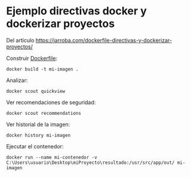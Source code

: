# Ejemplo directivas docker y dockerizar proyectos

Del artículo https://jarroba.com/dockerfile-directivas-y-dockerizar-proyectos/

Construir [Dockerfile](Dockerfile):
````shell
docker build -t mi-imagen .
````

Analizar:
````shell
docker scout quickview
````

Ver recomendaciones de seguridad:
````shell
docker scout recommendations
````

Ver historial de la imagen:
````shell
docker history mi-imagen
````

Ejecutar el contenedor:
````shell
docker run --name mi-contenedor -v C:\Users\usuario\Desktop\miProyecto\resultado:/usr/src/app/out/ mi-imagen
````